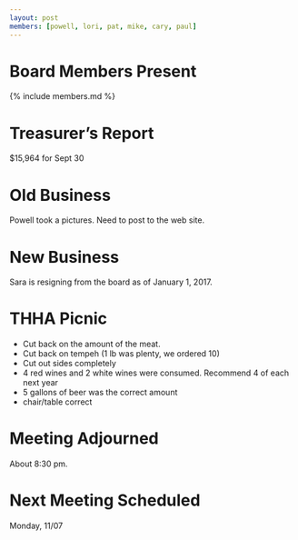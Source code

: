 ```yaml
---
layout: post
members: [powell, lori, pat, mike, cary, paul]
---
```

# Board Members Present
{% include members.md %}

# Treasurer’s Report
$15,964 for Sept 30

# Old Business
Powell took a pictures.  Need to post to the web site.

# New Business
Sara is resigning from the board as of January 1, 2017.

# THHA Picnic
* Cut back on the amount of the meat.
* Cut back on tempeh (1 lb was plenty, we ordered 10)
* Cut out sides completely
* 4 red wines and 2 white wines were consumed.  Recommend 4 of each next year
* 5 gallons of beer was the correct amount
* chair/table correct

# Meeting Adjourned
About 8:30 pm.

# Next Meeting Scheduled
Monday, 11/07
